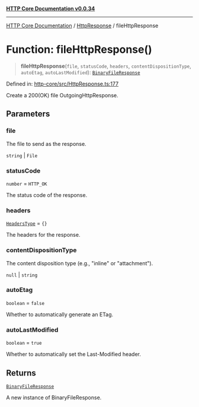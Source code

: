 [**HTTP Core Documentation v0.0.34**](../../README.md)

***

[HTTP Core Documentation](../../modules.md) / [HttpResponse](../README.md) / fileHttpResponse

# Function: fileHttpResponse()

> **fileHttpResponse**(`file`, `statusCode`, `headers`, `contentDispositionType`, `autoEtag`, `autoLastModified`): [`BinaryFileResponse`](../../BinaryFileResponse/classes/BinaryFileResponse.md)

Defined in: [http-core/src/HttpResponse.ts:177](https://github.com/stonemjs/http-core/blob/1848d2cc8e9419d9e370ae707c528a45d3c2ac5a/src/HttpResponse.ts#L177)

Create a 200(OK) file OutgoingHttpResponse.

## Parameters

### file

The file to send as the response.

`string` | `File`

### statusCode

`number` = `HTTP_OK`

The status code of the response.

### headers

[`HeadersType`](../../declarations/type-aliases/HeadersType.md) = `{}`

The headers for the response.

### contentDispositionType

The content disposition type (e.g., "inline" or "attachment").

`null` | `string`

### autoEtag

`boolean` = `false`

Whether to automatically generate an ETag.

### autoLastModified

`boolean` = `true`

Whether to automatically set the Last-Modified header.

## Returns

[`BinaryFileResponse`](../../BinaryFileResponse/classes/BinaryFileResponse.md)

A new instance of BinaryFileResponse.
